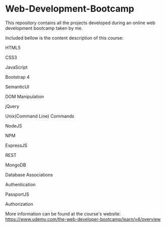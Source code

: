 # Web-Development-Bootcamp

This repository contains all the projects developed during an online web development bootcamp taken by me.

Included bellow is the content description of this course:

HTML5

CSS3

JavaScript

Bootstrap 4

SemanticUI

DOM Manipulation

jQuery

Unix(Command Line) Commands

NodeJS

NPM

ExpressJS

REST

MongoDB

Database Associations

Authentication

PassportJS

Authorization

More information can be found at the course's website: https://www.udemy.com/the-web-developer-bootcamp/learn/v4/overview
